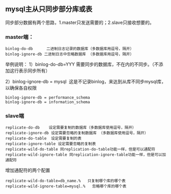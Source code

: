 mysql主从只同步部分库或表
---
同步部分数据有两个思路，1.master只发送需要的；2.slave只接收想要的。

### master端：
```mysql
binlog-do-db      二进制日志记录的数据库（多数据库用逗号，隔开）
binlog-ignore-db 二进制日志中忽略数据库 （多数据库用逗号，隔开）
```

举例说明：
1）binlog-do-db=YYY 需要同步的数据库，不在内的不同步。（不添加这行表示同步所有）

2）binlog-ignore-db = mysql  这是不记录binlog，来达到从库不同步mysql库，以确保各自权限
```
binlog-ignore-db = performance_schema
binlog-ignore-db = information_schema
```

### slave端
```
replicate-do-db    设定需要复制的数据库（多数据库使用逗号，隔开）
replicate-ignore-db 设定需要忽略的复制数据库 （多数据库使用逗号，隔开）
replicate-do-table  设定需要复制的表
replicate-ignore-table 设定需要忽略的复制表 
replicate-wild-do-table 同replication-do-table功能一样，但是可以通配符
replicate-wild-ignore-table 同replication-ignore-table功能一样，但是可以加通配符
```
增加通配符的两个配置
```
replicate-wild-do-table=db_name.%   只复制哪个库的哪个表
replicate-wild-ignore-table=mysql.%   忽略哪个库的哪个表
```